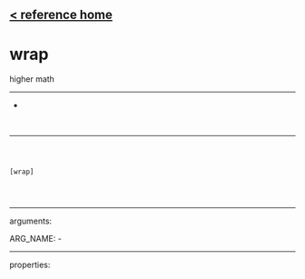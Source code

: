 [< reference home](ceammc_lib.html)
---

# wrap


higher math

---

-
<br>


---


```



[wrap]


            
```

---
arguments:

ARG_NAME: -<br>

---
properties:


